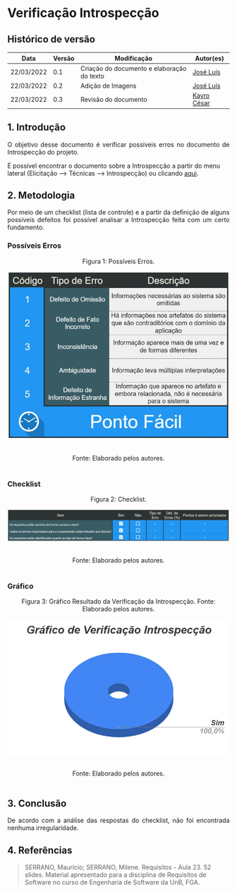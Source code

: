 # Verificação Introspecção

## Histórico de versão

|Data | Versão | Modificação | Autor(es)|
| -- | -- | -- | -- |
| 22/03/2022 |  0.1   | Criação do documento e elaboração do texto |  [José Luís](https://github.com/joseluis-rt) |
| 22/03/2022 |  0.2   | Adição de Imagens |  [José Luís](https://github.com/joseluis-rt) |
| 22/03/2022 |  0.3   | Revisão do documento |  [Kayro César](https://github.com/kayrocesar) |



## 1. Introdução

<p style="text-align: justify"> O objetivo desse documento é verificar possíveis erros no documento de Introspecção do projeto.</p>

É possível encontrar o documento sobre a Introspecção a partir do menu lateral (Elicitação --> Técnicas --> Introspecção) ou clicando [aqui](https://requisitos-de-software.github.io/2021.2-PontoFacil/elicitacao/tecnicas/introspeccao/).

## 2. Metodologia

<p style="text-align: justify"> Por meio de um checklist (lista de controle) e a partir da definição de alguns possíveis defeitos foi possível analisar a Introspecção feita com um certo fundamento.</p>

### Possíveis Erros

<center>
<figcaption>Figura 1: Possíveis Erros.</figcaption>
<p align = "center"><img src="https://raw.githubusercontent.com/Requisitos-de-Software/2021.2-PontoFacil/master/docs/assets/imagens/ver_PossiveisErros.jpg"></p><br>

<figcaption>Fonte: Elaborado pelos autores.</figcaption>

</center>

<br>

### Checklist

<center>
<figcaption>Figura 2: Checklist.</figcaption>
<p align = "center"><img src="https://raw.githubusercontent.com/Requisitos-de-Software/2021.2-PontoFacil/master/docs/assets/imagens/ver_introspeccao_resultado.jpg"></p><br>

<figcaption>Fonte: Elaborado pelos autores.</figcaption>

</center>

<br>

### Gráfico

<center>
<figcaption>Figura 3: Gráfico Resultado da Verificação da Introspecção. Fonte: Elaborado pelos autores.</figcaption>
<p align = "center"><img src="https://raw.githubusercontent.com/Requisitos-de-Software/2021.2-PontoFacil/master/docs/assets/imagens/ver_introspeccao_grafico.jpg"></p><br>

<figcaption>Fonte: Elaborado pelos autores.</figcaption>

</center>

<br>

## 3. Conclusão

<p style="text-align: justify"> De acordo com a análise das respostas do checklist, não foi encontrada nenhuma irregularidade. </p>


## 4. Referências

> SERRANO, Maurício; SERRANO, Milene. Requisitos - Aula 23. 52 slides. Material apresentado para a disciplina de Requisitos de Software no curso de Engenharia de Software da UnB, FGA.
